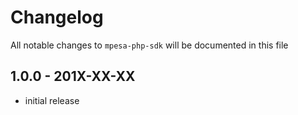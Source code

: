 # Changelog

All notable changes to `mpesa-php-sdk` will be documented in this file

## 1.0.0 - 201X-XX-XX

- initial release
